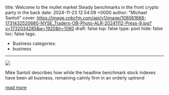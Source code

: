 title: Welcome to the mullet market Steady benchmarks in the front crypto party in the back
date: 2024-11-23 12:54:09 +0000
author: "Michael Santoli"
cover: https://image.cnbcfm.com/api/v1/image/108061668-1731432520680-NYSE_Traders-OB-Photo-ALR-20241112-Press-9.jpg?v=1732034285&w=1920&h=1080
draft: false
top: false
type: post
hide: false
toc: false
tags:
  - Business
categories:
  - business
---

![](https://image.cnbcfm.com/api/v1/image/108061668-1731432520680-NYSE_Traders-OB-Photo-ALR-20241112-Press-9.jpg?v=1732034285&w=1920&h=1080)

Mike Santoli describes how while the headline benchmark stock indexes have been all business, remaining calmly firm in an orderly uptrend

[read more](https://www.cnbc.com/2024/11/23/welcome-to-the-mullet-market-steady-benchmarks-in-the-front-crypto-party-in-the-back.html)
